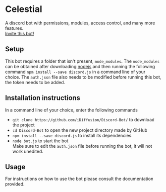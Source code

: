 # Celestial

A discord bot with permissions, modules, access control, and many more features.<br />
[Invite this bot!](https://discordapp.com/api/oauth2/authorize?client_id=264995143789182976&permissions=8&scope=bot)

## Setup

This bot requires a folder that isn't present, `node_modules`. The `node_modules` can be obtained after downloading [nodejs](https://nodejs.org/en/) and then running the following command `npm install --save discord.js` in a command line of your choice. The `auth.json` file also needs to be modified before running this bot, the token needs to be added.

## Installation instructions

In a command line of your choice, enter the following commands

-   `git clone https://github.com/iDiffusion/Discord-Bot/` to download the project
-   `cd Discord-Bot` to open the new project directory made by GitHub
-   `npm install --save discord.js` to install its dependencies
-   `node bot.js` to start the bot <br />
Make sure to edit the `auth.json` file before running the bot, it will not work unedited.

## Usage

For instructions on how to use the bot please consult the documentation provided.
